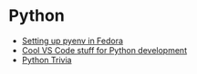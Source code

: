 # Python
- [Setting up pyenv in Fedora](https://github.com/blessymoses/all-things-python/blob/main/setting-up-pyenv-fedora.md)
- [Cool VS Code stuff for Python development](https://github.com/blessymoses/all-things-python/blob/main/vs-code.md#vs-code)
- [Python Trivia](https://github.com/blessymoses/all-things-python/blob/main/vs-code.md#python-trivia)
